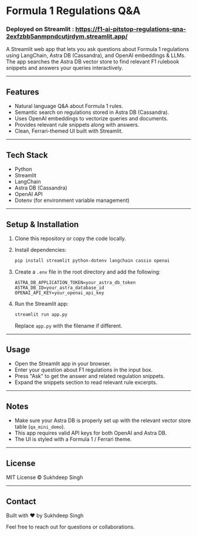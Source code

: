 # Formula 1 Regulations Q&A

### Deployed on Streamlit : https://f1-ai-pitstop-regulations-qna-2exfzbb5anmpndcutjrdym.streamlit.app/
A Streamlit web app that lets you ask questions about Formula 1 regulations using LangChain, Astra DB (Cassandra), and OpenAI embeddings & LLMs. The app searches the Astra DB vector store to find relevant F1 rulebook snippets and answers your queries interactively.

---

## Features

- Natural language Q&A about Formula 1 rules.
- Semantic search on regulations stored in Astra DB (Cassandra).
- Uses OpenAI embeddings to vectorize queries and documents.
- Provides relevant rule snippets along with answers.
- Clean, Ferrari-themed UI built with Streamlit.

---

## Tech Stack

- Python
- Streamlit
- LangChain
- Astra DB (Cassandra)
- OpenAI API
- Dotenv (for environment variable management)

---

## Setup & Installation

1. Clone this repository or copy the code locally.

2. Install dependencies:
    ```bash
    pip install streamlit python-dotenv langchain cassio openai
    ```

3. Create a `.env` file in the root directory and add the following:
    ```
    ASTRA_DB_APPLICATION_TOKEN=your_astra_db_token
    ASTRA_DB_ID=your_astra_database_id
    OPENAI_API_KEY=your_openai_api_key
    ```

4. Run the Streamlit app:
    ```bash
    streamlit run app.py
    ```
    Replace `app.py` with the filename if different.

---

## Usage

- Open the Streamlit app in your browser.
- Enter your question about F1 regulations in the input box.
- Press "Ask" to get the answer and related regulation snippets.
- Expand the snippets section to read relevant rule excerpts.

---

## Notes

- Make sure your Astra DB is properly set up with the relevant vector store table (`qa_mini_demo`).
- This app requires valid API keys for both OpenAI and Astra DB.
- The UI is styled with a Formula 1 / Ferrari theme.

---

## License

MIT License © Sukhdeep Singh

---

## Contact

Built with ❤️ by Sukhdeep Singh

Feel free to reach out for questions or collaborations.
